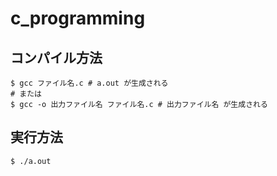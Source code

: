 # c_programming

## コンパイル方法
```
$ gcc ファイル名.c # a.out が生成される
# または
$ gcc -o 出力ファイル名 ファイル名.c # 出力ファイル名 が生成される
```

## 実行方法
```
$ ./a.out
```
